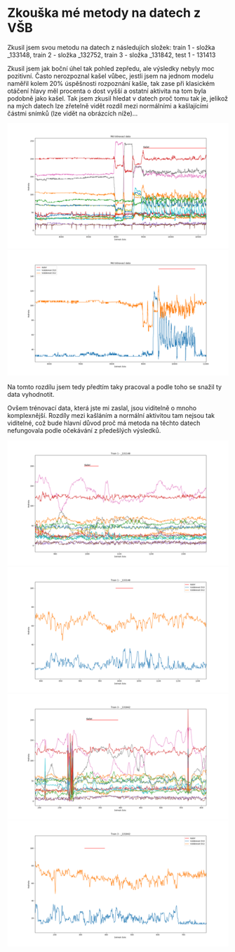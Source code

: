 # Zkouška mé metody na datech z VŠB

Zkusil jsem svou metodu na datech z následujích složek:
train 1 - složka _133148,
train 2 - složka _132752,
train 3 - složka _131842,
test 1 - 131413

Zkusil jsem jak boční úhel tak pohled zepředu, ale výsledky nebyly moc pozitivní. Často nerozpoznal kašel vůbec, jestli jsem na jednom modelu naměřil kolem 20% úspěšnosti rozpoznání kašle, tak zase při klasickém otáčení hlavy měl procenta o dost vyšší a ostatní aktivita na tom byla podobně jako kašel.
Tak jsem zkusil hledat v datech proč tomu tak je, jelikož na mých datech lze zřetelně vidět rozdíl mezi normálními a kašlajícími částmi snímků (lze vidět na obrázcích níže)...

![mojetrenovacidata](https://github.com/Pinkieqt/LSTM_nn/blob/master/VSBTrain/Moje%20trenovaci%20data.png)
![mojetrenovacidata](https://github.com/Pinkieqt/LSTM_nn/blob/master/VSBTrain/Mojetrenovacidata_D10_D12.png)

Na tomto rozdílu jsem tedy předtím taky pracoval a podle toho se snažil ty data vyhodnotit.

Ovšem trénovací data, která jste mi zaslal, jsou viditelně o mnoho komplexnější. 
Rozdíly mezi kašláním a normální aktivitou tam nejsou tak viditelné, což bude hlavní důvod proč má metoda na těchto datech nefungovala podle očekávání z předešlých výsledků.

![train1](https://github.com/Pinkieqt/LSTM_nn/blob/master/VSBTrain/Train_1_990_1035.png)
![train1](https://github.com/Pinkieqt/LSTM_nn/blob/master/VSBTrain/Train_1_D10_D12.png)
![train3](https://github.com/Pinkieqt/LSTM_nn/blob/master/VSBTrain/Train_3.png)
![train3](https://github.com/Pinkieqt/LSTM_nn/blob/master/VSBTrain/Train_3_D10_D12.png)

